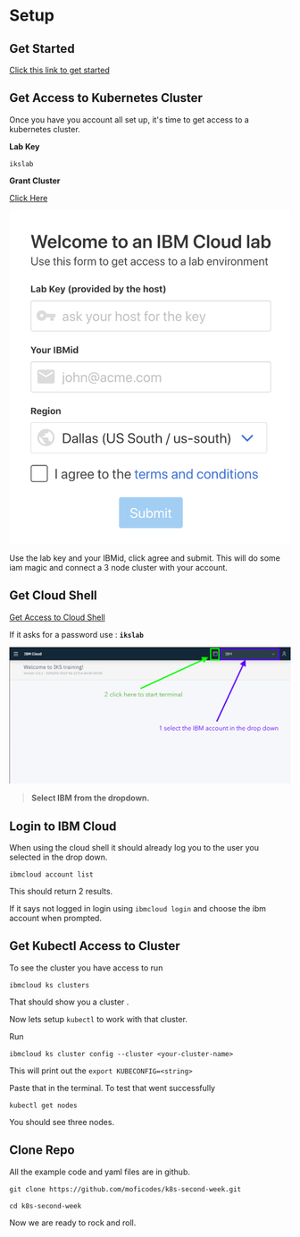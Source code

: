 # Setup

## Get Started

[Click this link to get started](https://ibm.biz/BdzbVY)

## Get Access to Kubernetes Cluster

Once you have you account all set up, it's time to get access to a kubernetes cluster. 

**Lab Key**

```text
ikslab
```

**Grant Cluster**

[Click Here](https://devopsdayscmh19.mybluemix.net)

![](.gitbook/assets/image%20%284%29.png)

Use the lab key and your IBMid, click agree and submit. This will do some iam magic and connect a 3 node cluster with your account.

## Get Cloud Shell

[Get Access to Cloud Shell](https://workshop.shell.cloud.ibm.com)

If it asks for a password use : **`ikslab`** 

![](.gitbook/assets/screen-shot-2019-07-30-at-10.21.55-am.png)

> **Select IBM from the dropdown.**

## Login to IBM Cloud

When using the cloud shell it should already log you to the user you selected in the drop down.

```text
ibmcloud account list
```

This should return 2 results.

If it says not logged in login using `ibmcloud login` and choose the ibm account when prompted.

## Get Kubectl Access to Cluster

To see the cluster you have access to run

```text
ibmcloud ks clusters
```

That should show you a cluster .

Now lets setup `kubectl` to work with that cluster.

Run

```text
ibmcloud ks cluster config --cluster <your-cluster-name>
```

This will print out the `export KUBECONFIG=<string>`

Paste that in the terminal. To test that went successfully

```text
kubectl get nodes
```

You should see three nodes. 

## Clone Repo

All the example code and yaml files are in github. 

```text
git clone https://github.com/moficodes/k8s-second-week.git
```

```text
cd k8s-second-week
```

Now we are ready to rock and roll.

